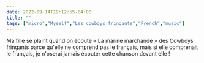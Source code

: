 ---date: 2022-09-14T19:12:55-04:00title: ""tags: ["micro","Myself","Les cowboys fringants","French","music"]---Ma fille se plaint quand on écoute « La marine marchande » des Cowboys fringants parce qu'elle ne comprend pas le français, mais si elle comprenait le français, je n'oserai jamais écouter cette chanson devant elle !
